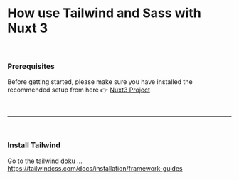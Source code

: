 # How use Tailwind and Sass with Nuxt 3

<br>

### **Prerequisites**
Before getting started, please make sure you have installed the recommended setup from here 👉 [Nuxt3 Project](...)

<br>

___

<br>

### **Install Tailwind** 
Go to the tailwind doku ...
https://tailwindcss.com/docs/installation/framework-guides